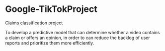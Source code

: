 # Google-TikTokProject
Claims classification project

To develop a predictive model that can determine whether a video contains a claim or offers an opinion, in order to can reduce the backlog of user reports and prioritize them more efficiently.
